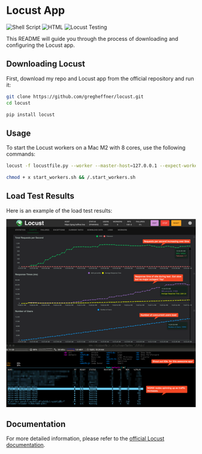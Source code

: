 # Locust App

![Shell Script](https://img.shields.io/badge/Shell_Script-121011?style=flat&logo=gnu-bash&logoColor=white)
![HTML](https://img.shields.io/badge/HTML-e34c26?style=flat&logo=html5&logoColor=white)
![Locust Testing](https://badgen.net/badge/Locust/Testing/green?)


This README will guide you through the process of downloading and configuring the Locust app.

## Downloading Locust

First, download my repo and Locust app from the official repository and run it:
```sh
git clone https://github.com/gregheffner/locust.git
cd locust
```
```sh
pip install locust
```

## Usage

To start the Locust workers on a Mac M2 with 8 cores, use the following commands:

```sh
locust -f locustfile.py --worker --master-host=127.0.0.1 --expect-workers=8
```
```sh
chmod + x start_workers.sh && /.start_workers.sh
```

## Load Test Results

Here is an example of the load test results:

![Load Test Results](load_test.png)

## Documentation

For more detailed information, please refer to the [official Locust documentation](https://docs.locust.io/en/stable/).
